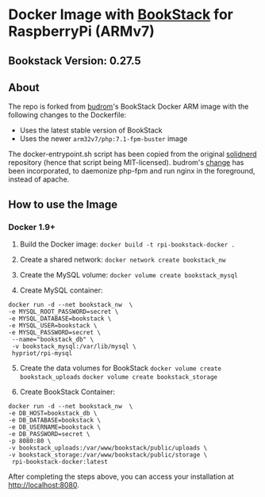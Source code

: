 # Docker Image with [BookStack](https://github.com/BookStackApp/BookStack) for RaspberryPi (ARMv7)

## Bookstack Version: 0.27.5

## About

The repo is forked from [budrom](https://github.com/budrom/docker-rpi-bookstack)'s BookStack Docker ARM image 
with the following changes to the Dockerfile:
* Uses the latest stable version of BookStack
* Uses the newer `arm32v7/php:7.1-fpm-buster` image

The docker-entrypoint.sh script has been copied from the original [solidnerd](https://github.com/solidnerd/docker-bookstack)
repository (hence that script being MIT-licensed). budrom's [change](https://github.com/budrom/docker-rpi-bookstack/commit/cbc1cb43a9b31a85304224ba00677cefb2a949d0#diff-60713fb19f6c50a2473835df63ff17f9)
has been incorporated, to daemonize php-fpm and run nginx in the foreground, instead of apache. 

## How to use the Image

### Docker 1.9+
1. Build the Docker image:
   `docker build -t rpi-bookstack-docker .`
   
2. Create a shared network:
   `docker network create bookstack_nw`
   
3. Create the MySQL volume:
`docker volume create bookstack_mysql`

4. Create MySQL container:
```
docker run -d --net bookstack_nw  \
-e MYSQL_ROOT_PASSWORD=secret \
-e MYSQL_DATABASE=bookstack \
-e MYSQL_USER=bookstack \
-e MYSQL_PASSWORD=secret \
 --name="bookstack_db" \
 -v bookstack_mysql:/var/lib/mysql \
 hypriot/rpi-mysql
```

5. Create the data volumes for BookStack
`docker volume create bookstack_uploads`
`docker volume create bookstack_storage`

4. Create BookStack Container:
```
docker run -d --net bookstack_nw  \
-e DB_HOST=bookstack_db \
-e DB_DATABASE=bookstack \
-e DB_USERNAME=bookstack \
-e DB_PASSWORD=secret \
-p 8080:80 \
-v bookstack_uploads:/var/www/bookstack/public/uploads \
-v bookstack_storage:/var/www/bookstack/public/storage \
 rpi-bookstack-docker:latest
```

After completing the steps above, you can access your installation at [http://localhost:8080](http://localhost:8080).
